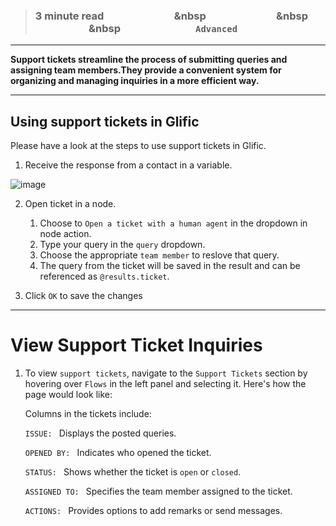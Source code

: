 > ### **3 minute read &nbsp; &nbsp; &nbsp; &nbsp; &nbsp; &nbsp; &nbsp; &nbsp; &nbsp; &nbsp; &nbsp; &nbsp; &nbsp; &nbsp; &nbsp &nbsp; &nbsp; &nbsp; &nbsp; &nbsp; &nbsp; &nbsp; &nbsp; &nbsp; &nbsp; &nbsp; &nbsp; &nbsp; &nbsp; &nbsp &nbsp; &nbsp; &nbsp; &nbsp; &nbsp; &nbsp; &nbsp; &nbsp; &nbsp; &nbsp; &nbsp; &nbsp; &nbsp; &nbsp; &nbsp &nbsp; &nbsp; &nbsp; &nbsp; &nbsp; &nbsp; &nbsp; &nbsp; &nbsp; &nbsp; &nbsp; &nbsp; &nbsp; &nbsp; &nbsp; `Advanced`**
___

**Support tickets streamline the process of submitting queries and assigning team members.They provide a convenient system for organizing and managing inquiries in a more efficient way.**

___
## Using support tickets in Glific

Please have a look at the steps to use support tickets in Glific.

1. Receive the response from a contact in a variable.

![image](https://user-images.githubusercontent.com/32592458/212661318-ed2b2fa8-2f4a-4b6b-a2f3-7c00b8aa36d2.png)


2. Open ticket in a node.
    1. Choose to `Open a ticket with a human agent` in the dropdown in node action.
    1. Type your query in the `query` dropdown.
    1. Choose the appropriate `team member` to reslove that query.
    1. The query from the ticket will be saved in the result and can be referenced as `@results.ticket`.
    

3. Click `OK` to save the changes


___
# View Support Ticket Inquiries

1. To view `support tickets`, navigate to the `Support Tickets` section by hovering over `Flows` in the left panel and selecting it. Here's how the page would look like:

    Columns in the tickets include:

    `ISSUE: ` Displays the posted queries.

    `OPENED BY: ` Indicates who opened the ticket.

    `STATUS: ` Shows whether the ticket is `open` or `closed`.

    `ASSIGNED TO: ` Specifies the team member assigned to the ticket.

    `ACTIONS: ` Provides options to add remarks or send messages.

